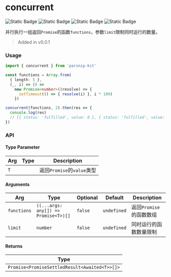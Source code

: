 # concurrent
![Static Badge](https://img.shields.io/badge/Statement%20Coverage-100.00%-brightgreen) ![Static Badge](https://img.shields.io/badge/Branch%20Coverage-100.00%-brightgreen) ![Static Badge](https://img.shields.io/badge/Function%20Coverage-100.00%-brightgreen) ![Static Badge](https://img.shields.io/badge/Line%20Coverage-100.00%-brightgreen)
      
并行执行一组返回`Promise`的函数`functions`，参数`limit`限制同时运行的数量。

> Added in v0.0.1



### Usage

```ts
import { concurrent } from 'parsnip-kit'

const functions = Array.from(
  { length: 5 },
  (_, i) => () =>
    new Promise<number>((resolve) => {
      setTimeout(() => { resolve(i) }, i * 100)
    })

concurrent(functions, 2).then(res => {
  console.log(res)
  // [{ status: 'fulfilled', value: 0 }, { status: 'fulfilled', value: 1 }, { status: 'fulfilled', value: 2 }, { status: 'fulfilled', value: 3 }, { status: 'fulfilled', value: 4 }]
})
```


### API

#### Type Parameter

| Arg | Type | Description |
| --- | --- | --- |
| `T` | ` ` | 返回`Promise`的`value`类型  |

#### Arguments

| Arg | Type | Optional | Default | Description |
| --- | --- | --- | --- | --- |
| `functions` | `((...args: any[]) => Promise<T>)[]` | `false` | `undefined` | 返回`Promise`的函数数组  |
| `limit` | `number` | `false` | `undefined` | 同时运行的函数数量限制  |

#### Returns

| Type |
| ---  |
| `Promise<PromiseSettledResult<Awaited<T>>[]>`  |